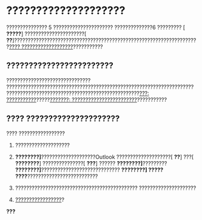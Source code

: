
# ????????????????????

??????????????? 5 ?????????????????????? ??????????????6 ????????? [ **?????**] ??????????????????????[ **??**]????????????????????????????????????????????????????????????????????[???? ???????????????????](c8c2d080-66a8-b761-bdc0-527b209e0bd1.md)???????????


## ????????????????????????

??????????????????????????????? ????????????????????????????????????????????????????????????????????? ?????????????????????????????????????????????????[???: ???????????](695b95a5-c795-cb4a-8d35-ba12b0007b1f.md)?????[???????: ????????????????????????](3c988dac-f171-966d-cf9a-17139353d604.md)???????????


## ???? ?????????????????????

???? ?????????????????


1. ????????????????????
    
2.  **????????]**????????????????????Outlook ????????????????????[ **??**] ???[ **????????**] ???????????????[ **???**] ?????? **????????]**????????? **????????]**????????????????????????????? **????????] ????? ????**??????????????????????????
    
3. ????????????????????????????????????????????? ?????????????????????
    
4. [?????????????????](179357f3-3e98-ad24-e916-63cf757f8c5b.md)?
    

 **???**  

